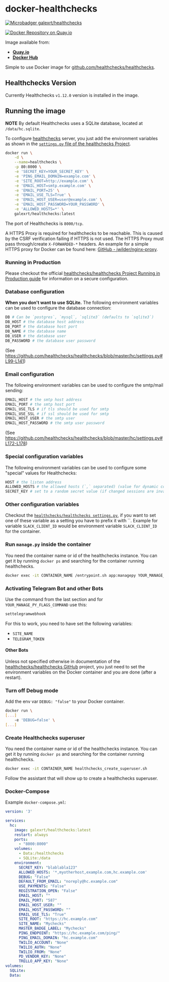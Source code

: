 # docker-healthchecks

[![Microbadger galexrt/healthchecks](https://images.microbadger.com/badges/image/galexrt/healthchecks.svg)](https://microbadger.com/images/galexrt/healthchecks "Get your own image badge on microbadger.com")

[![Docker Repository on Quay.io](https://quay.io/repository/galexrt/healthchecks/status "Docker Repository on Quay.io")](https://quay.io/repository/galexrt/healthchecks)

Image available from:

* [**Quay.io**](https://quay.io/repository/galexrt/healthchecks)
* [**Docker Hub**](https://hub.docker.com/r/galexrt/healthchecks)

Simple to use Docker image for [github.com/healthchecks/healthchecks](https://github.com/healthchecks/healthchecks).

## Healthchecks Version

Currently Healthchecks `v1.12.0` version is installed in the image.

## Running the image

**NOTE** By default Healthchecks uses a SQLite database, located at `/data/hc.sqlite`.

To configure [healthchecks](https://github.com/healthchecks/healthchecks) server, you
just add the environment variables as shown in the [`settings.py` file of the healthchecks Project](https://github.com/healthchecks/healthchecks/blob/master/hc/settings.py).

```bash
docker run \
    -d \
    --name=healthchecks \
    -p 80:8000 \
    -e 'SECRET_KEY=YOUR_SECRET_KEY' \
    -e 'PING_EMAIL_DOMAIN=example.com' \
    -e 'SITE_ROOT=http://example.com' \
    -e 'EMAIL_HOST=smtp.example.com' \
    -e 'EMAIL_PORT=25' \
    -e 'EMAIL_USE_TLS=True' \
    -e 'EMAIL_HOST_USER=user@example.com' \
    -e 'EMAIL_HOST_PASSWORD=YOUR_PASSWORD' \
    -e 'ALLOWED_HOSTS=*' \
    galexrt/healthchecks:latest
```

The port of Healthchecks is `8000/tcp`.

A HTTPS Proxy is required for healthchecks to be reachable.
This is caused by the CSRF verification failing if HTTPS is not used.
The HTTPS Proxy must pass through/create `X-FORWARDED-*` headers.
An example for a simple HTTPS proxy for Docker can be found here: [GitHub - jwilder/nginx-proxy](https://github.com/jwilder/nginx-proxy).

### Running in Production

Please checkout the official [healthchecks/healthchecks Project Running in Production guide](https://github.com/healthchecks/healthchecks#running-in-production) for information on a secure configuration.

### Database configuration

**When you don't want to use SQLite.**
The following environment variables can be used to configure the database connection:

```bash
DB # Can be `postgres`, `mysql`, `sqlite3` (defaults to `sqlite3`)
DB_HOST # the database host address
DB_PORT # the database host port
DB_NAME # the database name
DB_USER # the database user
DB_PASSWORD # the database user password
```

(See https://github.com/healthchecks/healthchecks/blob/master/hc/settings.py#L99-L141)

### Email configuration

The following environment variables can be used to configure the smtp/mail sending:
```bash
EMAIL_HOST # the smtp host address
EMAIL_PORT # the smtp host port
EMAIL_USE_TLS # if tls should be used for smtp
EMAIL_USE_SSL # if ssl should be used for smtp
EMAIL_HOST_USER # the smtp user
EMAIL_HOST_PASSWORD # the smtp user password
```

(See https://github.com/healthchecks/healthchecks/blob/master/hc/settings.py#L172-L178)

### Special configuration variables

The following environment variables can be used to configure some "special" values for Healthchecks:

```bash
HOST # the listen address
ALLOWED_HOSTS # the allowed hosts (`,` separated) (value for dynamic container environment is `*`)
SECRET_KEY # set to a random secret value (if changed sessions are invalidated)
```

### Other configuration variables

Checkout the [`healthchecks/healthchecks settings.py`](https://github.com/healthchecks/healthchecks/blob/master/hc/settings.py), if you want to set one of these variable as a setting you have to prefix it with ``.
Example for variable `SLACK_CLIENT_ID` would be environment variable `SLACK_CLIENT_ID` for the container.

### Run `manage.py` inside the container

You need the container name or id of the healthchecks instance. You can get it by running `docker ps` and searching for the container running healthchecks.

```bash
docker exec -it CONTAINER_NAME /entrypoint.sh app:managepy YOUR_MANAGE_PY_FLAGS_COMMAND
```

### Activating Telegram Bot and other Bots

Use the command from the last section and for `YOUR_MANAGE_PY_FLAGS_COMMAND` use this:

```bash
settelegramwebhook
```

For this to work, you need to have set the following variables:

* `SITE_NAME`
* `TELEGRAM_TOKEN`

#### Other Bots

Unless not specified otherwise in documentation of the [healthchecks/healthchecks
GitHub](https://github.com/healthchecks/healthchecks) project, you just need to set the environment variables on
the Docker container and you are done (after a restart).

### Turn off Debug mode

Add the env var `DEBUG: "false"` to your Docker container.

```bash
docker run \
[...]
    -e 'DEBUG=false' \
[...]
```

### Create Healthchecks superuser

You need the container name or id of the healthchecks instance. You can get it by running `docker ps` and searching for the container running healthchecks.

```bash
docker exec -it CONTAINER_NAME healthchecks_create_superuser.sh
```

Follow the assistant that will show up to create a healthchecks superuser.

### Docker-Compose

Example `docker-compose.yml`:

```yaml
version: '3'

services:
  hc:
    image: galexrt/healthchecks:latest
    restart: always
    ports:
      - "8000:8000"
    volumes:
      - Data:/healthchecks
      - SQLite:/data
    environment:
      SECRET_KEY: "blablabla123"
      ALLOWED_HOSTS: '*,myotherhost,example.com,hc.example.com'
      DEBUG: "False"
      DEFAULT_FROM_EMAIL: "noreply@hc.example.com"
      USE_PAYMENTS: "False"
      REGISTRATION_OPEN: "False"
      EMAIL_HOST: ""
      EMAIL_PORT: "587"
      EMAIL_HOST_USER: ""
      EMAIL_HOST_PASSWORD: ""
      EMAIL_USE_TLS: "True"
      SITE_ROOT: "https://hc.example.com"
      SITE_NAME: "Mychecks"
      MASTER_BADGE_LABEL: "Mychecks"
      PING_ENDPOINT: "https://hc.example.com/ping/"
      PING_EMAIL_DOMAIN: "hc.example.com"
      TWILIO_ACCOUNT: "None"
      TWILIO_AUTH: "None"
      TWILIO_FROM: "None"
      PD_VENDOR_KEY: "None"
      TRELLO_APP_KEY: "None"
volumes:
  SQLite:
  Data:
```

